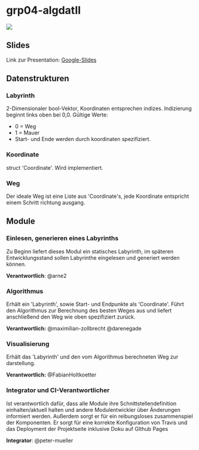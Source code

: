 # grp04-algdatII
[![](https://travis-ci.org/algdat/grp04-algdatII.svg?branch=master)](https://travis-ci.org/algdat/grp04-algdatII)

## Slides

Link zur Presentation: [Google-Slides](https://docs.google.com/presentation/d/1Pdye6wak54ME0-gzCj-k0S3rz5Ayfoy9sa8NZLTxUZI/edit?usp=sharing)

## Datenstrukturen

### Labyrinth

2-Dimensionaler bool-Vektor, Koordinaten entsprechen indizes. Indizierung beginnt links oben bei 0,0.
Gültige Werte:
* 0 = Weg
* 1 = Mauer 
* Start- und Ende werden durch koordinaten spezifiziert.

### Koordinate

struct 'Coordinate'. Wird implementiert.

### Weg

Der ideale Weg ist eine Liste aus 'Coordinate's,  jede Koordinate entspricht einem Schritt richtung ausgang.

## Module

### Einlesen, generieren eines Labyrinths

Zu Beginn liefert dieses Modul ein statisches Labyrinth, im späteren Entwicklungsstand sollen Labyrinthe eingelesen und generiert werden können.

**Verantwortlich**: @arne2

### Algorithmus

Erhält ein 'Labyrinth', sowie Start- und Endpunkte als 'Coordinate'. Führt den Algorithmus zur Berechnung des besten Weges aus und liefert anschließend den Weg wie oben spezifiziert zurück.

**Verantwortlich:** @maximilian-zollbrecht @darenegade

### Visualisierung

Erhält das 'Labyrinth' und den vom Algorithmus berechneten Weg zur darstellung.

**Verantwortlich:** @FabianHoltkoetter

### Integrator und CI-Verantwortlicher

Ist verantwortlich dafür, dass alle Module ihre Schnittstellendefinition einhalten/aktuell halten und andere Modulentwickler über Änderungen informiert werden. Außerdem sorgt er für ein reibungsloses zusammenspiel der Komponenten.
Er sorgt für eine korrekte Konfiguration von Travis und das Deployment der Projektseite inklusive Doku auf GIthub Pages

**Integrator**: @peter-mueller
